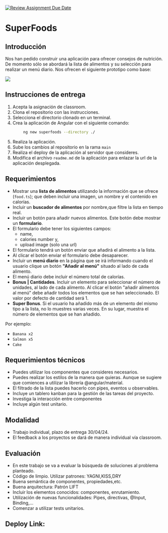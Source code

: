 [![Review Assignment Due Date](https://classroom.github.com/assets/deadline-readme-button-24ddc0f5d75046c5622901739e7c5dd533143b0c8e959d652212380cedb1ea36.svg)](https://classroom.github.com/a/ZCzCzTef)
# SuperFoods

## Introducción

Nos han pedido construir una aplicación para ofrecer consejos de nutrición. De momento sólo se abordará la lista de alimentos y su selección para realizar un menú diario. Nos ofrecen el siguiente prototipo como base:

![](https://s3-eu-west-1.amazonaws.com/ih-materials/uploads/upload_0e106e84e22155f1d2775e37cd4aa865.gif)

## Instrucciones de entrega

1. Acepta la asignación de classroom.
2. Clona el repositorio con las instrucciones.
3. Selecciona el directorio clonado en un terminal.
4. Crea la aplicación de Angular con el siguiente comando:
```sh
        ng new superfoods --directory ./
```
5. Realiza la aplicación.
6. Sube los cambios al repositorio en la rama `main`
7. Realiza el deploy de la aplicación al servidor que consideres.
8. Modifica el archivo `readme.md` de la aplicación para enlazar la url de la aplicación desplegada.

## Requerimientos

- Mostrar una **lista de alimentos** utilizando la información que se ofrece (`food.ts`); que deben incluir una imagen, un nombre y el contenido en calorías.
- Incluir un **buscador de alimentos** por nombre,que filtre la lista en tiempo real.
- Incluir un botón para añadir nuevos alimentos. Este botón debe mostrar un **formulario**.
- El formulario debe tener los siguientes campos:
  -  name,
  -  calories number y,
  -  upload image (solo una url)
-  El formulario tendrá un botón enviar que añadirá el alimento a la lista.
-  Al clicar el botón enviar el formulario debe desaparecer.
- Incluir un **menú diario** en la página que se irá informando cuando el usuario clique un botón **"Añadir al menú"** situado al lado de cada alimento.
- El menú diario debe incluir el número total de calorías.
- **Bonus | Cantidades**. Incluir un elemento para seleccionar el número de unidades, al lado de cada alimento. Al clicar el botón "añadir alimentos al menú" debe añadir todos los elementos que se han seleccionado.
El valor por defecto de cantidad será 1.
- **Super Bonus**. Si el usuario ha añadido más de un elemento del mismo tipo a la lista, no lo muestres varias veces. En su lugar, muestra el número de elementos que se han añadido.

Por ejemplo:

- `Banana x2`
- `Salmon x5`
- `Cake`

## Requerimientos técnicos
- Puedes utilizar los componentes que consideres necesarios.
- Puedes realizar los estilos de la manera que quieras. Aunque se sugiere que comiences a utilizar la librería @angular/material.
- El filtrado de la lista puedes hacerlo con pipes, eventos u observables.
- Incluye un tablero kanban para la gestión de las tareas del proyecto.
- Investiga la interacción entre componentes
- Incluye algún test unitario.

## Modalidad

- Trabajo individual, plazo de entrega 30/04/24.
- El feedback a los proyectos se dará de manera individual vía classroom.

## Evaluación
- En este trabajo se va a evaluar la búsqueda de soluciones al problema planteado.
- Código de limpio. Utilizar patrones: YAGNI,KISS,DRY
- Buena semántica de componentes, propiedades,etc.
- Buena arquitectura: Patrón LIFT
- Incluir los elementos conocidos: componentes, enrutamiento.
- Utilización de nuevas funcionalidades: Pipes, directivas, @Input, Binding,...
- Comenzar a utilizar tests unitarios.

## Deploy Link:
